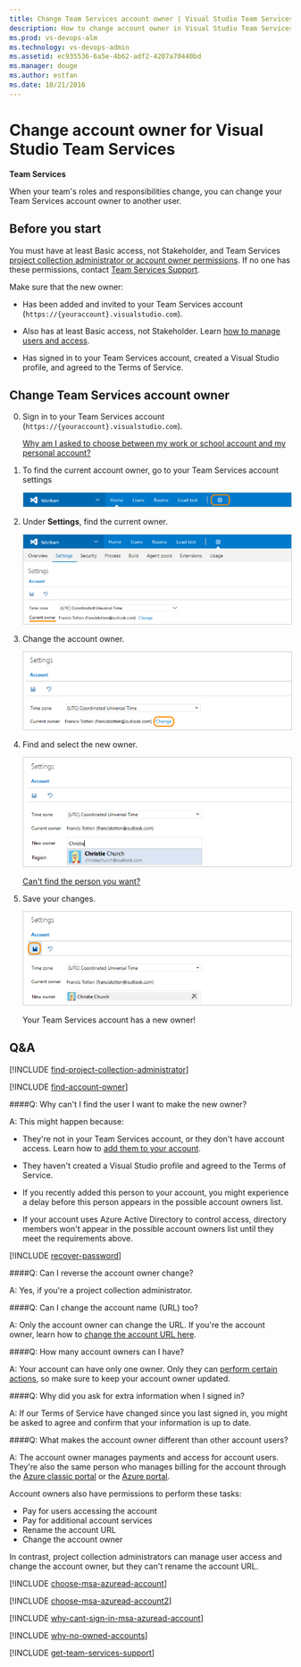 ```yaml
---
title: Change Team Services account owner | Visual Studio Team Services
description: How to change account owner in Visual Studio Team Services (Visual Studio Online, VSO, VSTS)
ms.prod: vs-devops-alm
ms.technology: vs-devops-admin
ms.assetid: ec935536-6a5e-4b62-adf2-4207a70440bd
ms.manager: douge
ms.author: estfan
ms.date: 10/21/2016
---
```


#  Change account owner for Visual Studio Team Services

**Team Services**

When your team's roles and responsibilities change, 
you can change your Team Services account owner to another user. 

<a name="ChangeOwner"></a>
## Before you start

You must have at least Basic access, not Stakeholder, and Team Services 
[project collection administrator or account owner permissions](#find-owner-pca). 
If no one has these permissions, contact 
[Team Services Support](https://www.visualstudio.com/team-services/support).

Make sure that the new owner: 

*	Has been added and invited to your Team Services account 
(```https://{youraccount}.visualstudio.com```).

*	Also has at least Basic access, not Stakeholder. 
Learn [how to manage users and access](add-account-users-assign-access-levels-team-services.md). 

*	Has signed in to your Team Services account, 
created a Visual Studio profile, 
and agreed to the Terms of Service. 

##	Change Team Services account owner

0.	Sign in to your Team Services account 
(```https://{youraccount}.visualstudio.com```). 

	[Why am I asked to choose between my work or school account and my personal account?](#ChooseOrgAcctMSAcct)

0.	To find the current account owner, 
go to your Team Services account settings

	<img alt="Go to account settings" src="../../_shared/_img/account-settings-new-ui.png" style="border: 1px solid #CCCCCC" />

0.	Under **Settings**, find the current owner.

	<img alt="Find current owner" src="../../_shared/_img/account-owner-new-ui.png" style="border: 1px solid #CCCCCC" />

0.	Change the account owner.

	<img alt="Change current owner" src="./_img/change-account-ownership/VSOControlPanelChangeOwner.png" style="border: 1px solid #CCCCCC" />

0.	Find and select the new owner.

	<img alt="Find and select owner" src="./_img/change-account-ownership/VSOFindNewAccountOwner.png" style="border: 1px solid #CCCCCC" />

	[Can't find the person you want?](#NoNewOwner) 

0.	Save your changes.

	<img alt="Select new owner, save changes" src="./_img/change-account-ownership/VSOSaveNewAccountOwner.png" style="border: 1px solid #CCCCCC" />

	Your Team Services account has a new owner! 

<a name="article12"></a>
##  Q&A

<!-- BEGINSECTION class="md-qanda" -->

<a name="find-owner-pca"></a>

[!INCLUDE [find-project-collection-administrator](../../_shared/qa-find-project-collection-administrator.md)]

[!INCLUDE [find-account-owner](../../_shared/qa-find-account-owner.md)]

<a name="NoNewOwner"></a>
####Q: Why can't I find the user I want to make the new owner?

A: This might happen because:

*	They're not in your Team Services account, 
or they don't have account access. 
Learn how to [add them to your account](add-account-users-assign-access-levels-team-services.md).

*	They haven't created a Visual Studio profile 
and agreed to the Terms of Service.

*	If you recently added this person to your account, 
you might experience a delay before this person appears 
in the possible account owners list. 

*	If your account uses Azure Active Directory to control access, 
directory members won't appear in the possible account owners 
list until they meet the requirements above.

[!INCLUDE [recover-password](../../_shared/qa-recover-password.md)]

####Q: Can I reverse the account owner change?

A: Yes, if you're a project collection administrator.

####Q: Can I change the account name (URL) too?

A: Only the account owner can change the URL. 
If you're the account owner, learn how to 
[change the account URL here](rename-visual-studio-team-services-account.md).

####Q:	How many account owners can I have?

A:	Your account can have only one owner. 
Only they can [perform certain actions](#owner-differences), 
so make sure to keep your account owner updated.

####Q: Why did you ask for extra information when I signed in?

A: If our Terms of Service have changed since you last signed in, 
you might be asked to agree and confirm that your information is up to date.

<a name="owner-differences"></a>
####Q: What makes the account owner different than other account users?

A: The account owner manages payments and access for account users. 
They're also the same person who manages billing for the account through the 
[Azure classic portal](https://manage.windowsazure.com/) or the
[Azure portal](https://portal.azure.com). 

Account owners also have permissions to perform these tasks:

*	Pay for users accessing the account
*	Pay for additional account services
*	Rename the account URL
*	Change the account owner

In contrast, project collection administrators can manage user access 
and change the account owner, but they can't rename the account URL.

<a name="ChooseOrgAcctMSAcct"></a>

[!INCLUDE [choose-msa-azuread-account](../../_shared/qa-choose-msa-azuread-account.md)]

[!INCLUDE [choose-msa-azuread-account2](../../_shared/qa-choose-msa-azuread-account2.md)]

[!INCLUDE [why-cant-sign-in-msa-azuread-account](../../_shared/qa-why-cant-sign-in-msa-azuread-account.md)]

[!INCLUDE [why-no-owned-accounts](../../_shared/qa-why-no-owned-accounts.md)]

<a name="get-support"></a>

[!INCLUDE [get-team-services-support](../../_shared/qa-get-team-services-support.md)]

<!-- ENDSECTION --> 